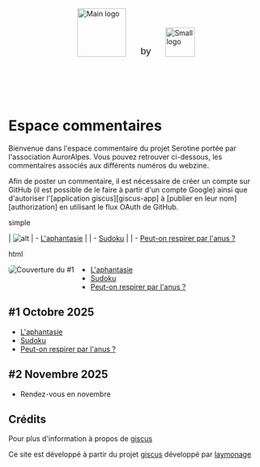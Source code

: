 <div style="display: flex; align-items: flex-end; justify-content: center; gap: 3vw; padding: 2vh;">
  <a href="https://www.auroralpes.fr/" target="_blank">
    <img src="https://raw.githubusercontent.com/Troy314/utterances/6d67dfdba1173b2d74fb3ddd4dd730af0e8cfaae/media/logo_serotine.svg" alt="Main logo" style="height: 10vw; max-height: 160px; min-height: 30px; object-fit: contain;">
  </a>
  <span style="font-size: 2vw; font-weight: 500; font-family: sans-serif;">by</span>
  <a href="https://www.auroralpes.fr/" target="_blank">
    <img src="https://raw.githubusercontent.com/Troy314/utterances/refs/heads/master/media/logo_Auroralpes.png" alt="Small logo" style="height: 6vw; max-height: 120px; min-height: 20px; object-fit: contain;">
  </a>
</div>

# Espace commentaires

Bienvenue dans l'espace commentaire du projet Serotine portée par l'association AurorAlpes.
Vous pouvez retrouver ci-dessous, les commentaires associés aux différents numéros du webzine.

Afin de poster un commentaire, il est nécessaire de créer un compte sur GitHub (il est possible de le faire à partir d'un compte Google) ainsi que d'autoriser l'[application giscus][giscus-app] à [publier en leur nom][authorization] en utilisant le flux OAuth de GitHub.

simple 

| ![alt](media/Sérotine1.jpg) | - [L'aphantasie](https://troy314.github.io/giscus/articles/aphantasie.html)
|                               | - [Sudoku](https://troy314.github.io/Serotine/giscus/aphantasie_sudoku.html)
|                               | - [Peut-on respirer par l'anus ?](https://troy314.github.io/Serotine/giscus/respirer_par_anus.html) 

html

<!-- Flexbox (fonctionne dans la plupart des renderers Markdown qui acceptent du HTML inline) -->
<div style="display:flex; align-items:flex-start; gap:16px; max-width:100%;">
  <!-- Colonne image (fixe / adaptative) -->
  <div style="flex: 0 0 auto;">
    <img src="media/Sérotine1.jpg" alt="Couverture du #1"
         style="display:block; max-width:150px; height:auto; border-radius:6px;" />
  </div>

  <!-- Colonne texte (liste) -->
  <div style="flex: 1 1 auto;">
    <ul style="margin:0; padding-left:1.2em;">
      <li><a href="https://troy314.github.io/giscus/articles/aphantasie.html" target="_blank">L'aphantasie</a></li>
      <li><a href="https://troy314.github.io/Serotine/giscus/aphantasie_sudoku.html" target="_blank">Sudoku</a></li>
      <li><a href="https://troy314.github.io/Serotine/giscus/respirer_par_anus.html" target="_blank">Peut-on respirer par l'anus ?</a></li>
    </ul>
  </div>
</div>



## #1 Octobre 2025
- [L'aphantasie](https://troy314.github.io/giscus/articles/aphantasie.html)
- [Sudoku](https://troy314.github.io/Serotine/giscus/aphantasie_sudoku.html)
- [Peut-on respirer par l'anus ?](https://troy314.github.io/Serotine/giscus/respirer_par_anus.html)

## #2 Novembre 2025
- Rendez-vous en novembre


## Crédits
Pour plus d'information à propos de [giscus](About_giscus.md)

Ce site est développé à partir du projet [giscus](https://github.com/giscus/giscus) développé par [laymonage](https://github.com/laymonage)


